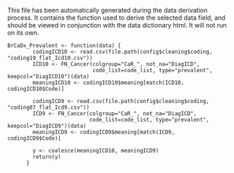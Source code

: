 This file has been automatically generated during the data derivation process.
It contains the function used to derive the selected data field, and should be viewed in conjunction with the data dictionary html.
It will not run on its own.


```
BrCaDx_Prevalent <- function(data) {
        codingICD10 <- read.csv(file.path(config$cleaning$coding, "coding19_flat_Icd10.csv"))
        ICD10 <- FN_Cancer(colgroup="CaR_", not_na="DiagICD", 
                           code_list=code_list, type="prevalent", keepcol="DiagICD10")(data)
        meaningICD10 <- codingICD10$meaning[match(ICD10, codingICD10$Code)]
        
        codingICD9 <- read.csv(file.path(config$cleaning$coding, "coding87_flat_Icd9.csv"))
        ICD9 <- FN_Cancer(colgroup="CaR_", not_na="DiagICD", 
                          code_list=code_list, type="prevalent", keepcol="DiagICD9")(data)
        meaningICD9 <- codingICD9$meaning[match(ICD9, codingICD9$Code)]
        
        y <- coalesce(meaningICD10, meaningICD9)
        return(y)
      }
```


